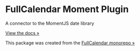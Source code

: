 
# FullCalendar Moment Plugin

A connector to the MomentJS date library

[View the docs &raquo;](https://fullcalendar.io/docs/moment-plugin)

This package was created from the [FullCalendar monorepo &raquo;](https://github.com/fullcalendar/fullcalendar)
